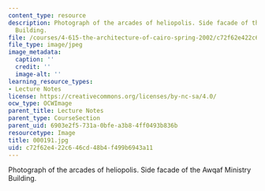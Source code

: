 ```yaml
---
content_type: resource
description: Photograph of the arcades of heliopolis. Side facade of the Awqaf Ministry
  Building.
file: /courses/4-615-the-architecture-of-cairo-spring-2002/c72f62e422c646cd48b4f499b6943a11_000191.jpg
file_type: image/jpeg
image_metadata:
  caption: ''
  credit: ''
  image-alt: ''
learning_resource_types:
- Lecture Notes
license: https://creativecommons.org/licenses/by-nc-sa/4.0/
ocw_type: OCWImage
parent_title: Lecture Notes
parent_type: CourseSection
parent_uid: 6903e2f5-731a-0bfe-a3b8-4ff0493b836b
resourcetype: Image
title: 000191.jpg
uid: c72f62e4-22c6-46cd-48b4-f499b6943a11
---
```

Photograph of the arcades of heliopolis. Side facade of the Awqaf Ministry Building.